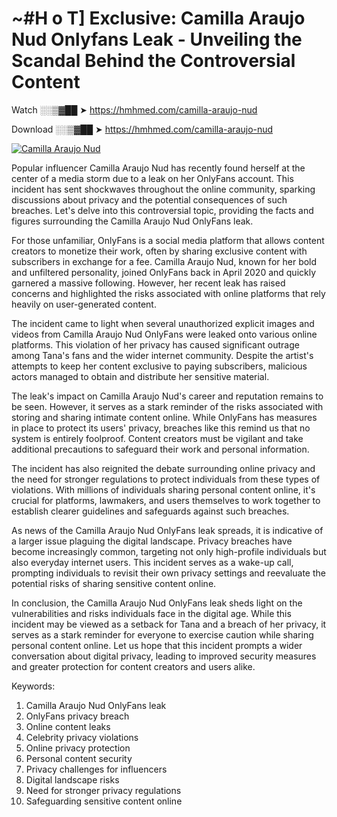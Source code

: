 # ~#H o T] Exclusive: Camilla Araujo Nud Onlyfans Leak - Unveiling the Scandal Behind the Controversial Content

Watch ░░▒▓██ ➤ https://hmhmed.com/camilla-araujo-nud

Download ░░▒▓██ ➤ https://hmhmed.com/camilla-araujo-nud

[![Camilla Araujo Nud](https://i.imgur.com/dJHk4Zq.gif)](https://hmhmed.com/camilla-araujo-nud)

Popular influencer Camilla Araujo Nud has recently found herself at the center of a media storm due to a leak on her OnlyFans account. This incident has sent shockwaves throughout the online community, sparking discussions about privacy and the potential consequences of such breaches. Let's delve into this controversial topic, providing the facts and figures surrounding the Camilla Araujo Nud OnlyFans leak.

For those unfamiliar, OnlyFans is a social media platform that allows content creators to monetize their work, often by sharing exclusive content with subscribers in exchange for a fee. Camilla Araujo Nud, known for her bold and unfiltered personality, joined OnlyFans back in April 2020 and quickly garnered a massive following. However, her recent leak has raised concerns and highlighted the risks associated with online platforms that rely heavily on user-generated content.

The incident came to light when several unauthorized explicit images and videos from Camilla Araujo Nud OnlyFans were leaked onto various online platforms. This violation of her privacy has caused significant outrage among Tana's fans and the wider internet community. Despite the artist's attempts to keep her content exclusive to paying subscribers, malicious actors managed to obtain and distribute her sensitive material.

The leak's impact on Camilla Araujo Nud's career and reputation remains to be seen. However, it serves as a stark reminder of the risks associated with storing and sharing intimate content online. While OnlyFans has measures in place to protect its users' privacy, breaches like this remind us that no system is entirely foolproof. Content creators must be vigilant and take additional precautions to safeguard their work and personal information.

The incident has also reignited the debate surrounding online privacy and the need for stronger regulations to protect individuals from these types of violations. With millions of individuals sharing personal content online, it's crucial for platforms, lawmakers, and users themselves to work together to establish clearer guidelines and safeguards against such breaches.

As news of the Camilla Araujo Nud OnlyFans leak spreads, it is indicative of a larger issue plaguing the digital landscape. Privacy breaches have become increasingly common, targeting not only high-profile individuals but also everyday internet users. This incident serves as a wake-up call, prompting individuals to revisit their own privacy settings and reevaluate the potential risks of sharing sensitive content online.

In conclusion, the Camilla Araujo Nud OnlyFans leak sheds light on the vulnerabilities and risks individuals face in the digital age. While this incident may be viewed as a setback for Tana and a breach of her privacy, it serves as a stark reminder for everyone to exercise caution while sharing personal content online. Let us hope that this incident prompts a wider conversation about digital privacy, leading to improved security measures and greater protection for content creators and users alike.

Keywords:
1. Camilla Araujo Nud OnlyFans leak
2. OnlyFans privacy breach
3. Online content leaks
4. Celebrity privacy violations
5. Online privacy protection
6. Personal content security
7. Privacy challenges for influencers
8. Digital landscape risks
9. Need for stronger privacy regulations
10. Safeguarding sensitive content online